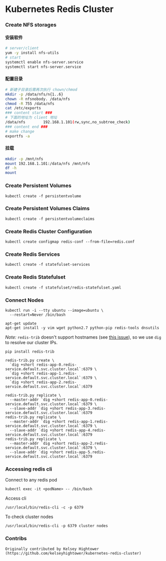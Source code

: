 # Kubernetes Redis Cluster

### Create NFS storages
#### 安装软件
 
```bash
# server/client
yum -y install nfs-utils
# start
systemctl enable nfs-server.service
systemctl start nfs-server.service
```
 
#### 配置目录
 
```bash
# 新建子目录后需再次执行 chown/chmod
mkdir -p /data/nfs/n{1..6}
chown -R nfsnobody. /data/nfs
chmod -R 755 /data/nfs
cat /etc/exports
### content start ###
# 下面的地址为 client 地址
/data/nfs        192.168.1.101(rw,sync,no_subtree_check)
### content end ###
# make change
exportfs -a
```
 
#### 挂载
 
```bash
mkdir -p /mnt/nfs
mount 192.168.1.101:/data/nfs /mnt/nfs
df -h
mount
```

### Create Persistent Volumes

```
kubectl create -f persistentvolume
```

### Create Persistent Volumes Claims

```
kubectl create -f persistentvolumeclaims
```

### Create Redis Cluster Configuration

```
kubectl create configmap redis-conf --from-file=redis.conf
```

### Create Redis Services

```
kubectl create -f statefulset-services
```

### Create Redis Statefulset

```
kubectl create -f statefulset/redis-statefulset.yaml
```

### Connect Nodes

```
kubectl run -i --tty ubuntu --image=ubuntu \
  --restart=Never /bin/bash
```

```
apt-get update
apt-get install -y vim wget python2.7 python-pip redis-tools dnsutils
```

*Note:* `redis-trib` doesn't support hostnames (see [this issue](https://github.com/antirez/redis/issues/2565)), so we use `dig` to resolve our cluster IPs.

```
pip install redis-trib
```

```
redis-trib.py create \
  `dig +short redis-app-0.redis-service.default.svc.cluster.local`:6379 \
  `dig +short redis-app-1.redis-service.default.svc.cluster.local`:6379 \
  `dig +short redis-app-2.redis-service.default.svc.cluster.local`:6379

redis-trib.py replicate \
  --master-addr `dig +short redis-app-0.redis-service.default.svc.cluster.local`:6379 \
  --slave-addr `dig +short redis-app-3.redis-service.default.svc.cluster.local`:6379
redis-trib.py replicate \
  --master-addr `dig +short redis-app-1.redis-service.default.svc.cluster.local`:6379 \
  --slave-addr `dig +short redis-app-4.redis-service.default.svc.cluster.local`:6379
redis-trib.py replicate \
  --master-addr `dig +short redis-app-2.redis-service.default.svc.cluster.local`:6379 \
  --slave-addr `dig +short redis-app-5.redis-service.default.svc.cluster.local`:6379
```

### Accessing redis cli

Connect to any redis pod
```
kubectl exec -it <podName> -- /bin/bash
```
Access cli
```
/usr/local/bin/redis-cli -c -p 6379
```
To check cluster nodes
```
/usr/local/bin/redis-cli -p 6379 cluster nodes
```


### Contribs

```
Originally contributed by Kelsey Hightower (https://github.com/kelseyhightower/kubernetes-redis-cluster)
```
